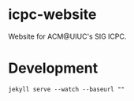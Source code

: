 # icpc-website
Website for ACM@UIUC's SIG ICPC.

# Development
<pre><code>jekyll serve --watch --baseurl ""</code></pre>
